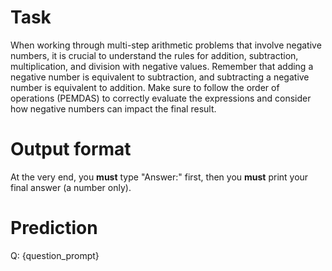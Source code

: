 # Task
When working through multi-step arithmetic problems that involve negative numbers, it is crucial to understand the rules for addition, subtraction, multiplication, and division with negative values. Remember that adding a negative number is equivalent to subtraction, and subtracting a negative number is equivalent to addition. Make sure to follow the order of operations (PEMDAS) to correctly evaluate the expressions and consider how negative numbers can impact the final result.

# Output format
At the very end, you **must** type "Answer:" first, then you **must** print your final answer (a number only).

# Prediction
Q: {question_prompt}